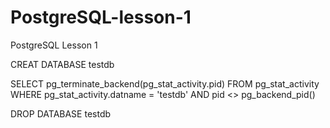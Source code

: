 # PostgreSQL-lesson-1
PostgreSQL Lesson 1

CREAT DATABASE testdb



SELECT pg_terminate_backend(pg_stat_activity.pid)
FROM pg_stat_activity
WHERE pg_stat_activity.datname = 'testdb'
  AND pid <> pg_backend_pid()


DROP DATABASE testdb


